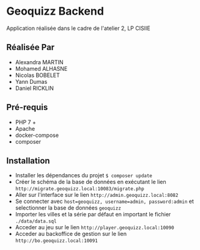 # Geoquizz Backend

Application réalisée dans le cadre de l'atelier 2, LP CISIIE


## Réalisée Par

- Alexandra MARTIN
- Mohamed ALHASNE
- Nicolas BOBELET
- Yann Dumas
- Daniel RICKLIN

## Pré-requis

- PHP 7 +
- Apache
- docker-compose
- composer

## Installation

- Installer les dépendances du projet `$ composer update`
- Créer le schéma de la base de données en exécutant le lien `http://migrate.geoquizz.local:10083/migrate.php`
- Aller sur l'interface sur le lien `http://admin.geoquizz.local:8082`
- Se connecter avec `host=geoquizz, username=admin, password:admin` et selectionner la base de données `geoquizz`
- Importer les villes et la série par défaut en important le fichier `./data/data.sql`
- Acceder au jeu sur le lien `http://player.geoquizz.local:10090`
- Acceder au backoffice de gestion sur le lien `http://bo.geoquizz.local:10091`
